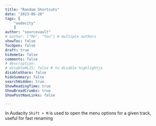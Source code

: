 ```yaml
---
title: "Random Shortcuts"
date: "2023-06-28"
tags: [
    "audacity"
    ]
author: "sourcevault"
# author: ["Me", "You"] # multiple authors
showToc: false
TocOpen: false
draft: true
hidemeta: false
comments: false
# description:
# disableHLJS: false # to disable highlightjs
disableShare: false
hideSummary: false
searchHidden: true
ShowReadingTime: true
ShowBreadCrumbs: true
ShowPostNavLinks: false

---
```



In Audacity `Shift + M` is used to open the menu options for a given track, useful for fast renaming